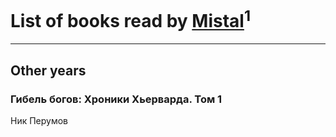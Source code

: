 # List of books read by [Mistal](http://vk.com/id30558181)<sup>1</sup>
---

## Other years

### Гибель богов: Хроники Хьерварда. Том 1
Ник Перумов




